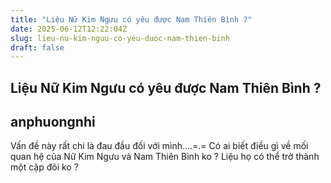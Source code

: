```yaml
---
title: "Liệu Nữ Kim Ngưu có yêu được Nam Thiên Bình ?"
date: 2025-06-12T12:22:04Z
slug: lieu-nu-kim-nguu-co-yeu-duoc-nam-thien-binh
draft: false
---
```


## Liệu Nữ Kim Ngưu có yêu được Nam Thiên Bình ?

## anphuongnhi

Vấn đề này rất chi là đau đầu đối với mình....=.=
Có ai biết điều gì về mối quan hệ của Nữ Kim Ngưu và Nam Thiên Bình ko ?
Liệu họ có thể trở thành một cặp đôi ko ?